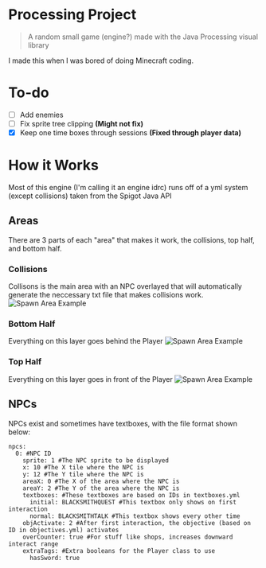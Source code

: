 # Processing Project
> A random small game (engine?) made with the Java Processing visual library

 I made this when I was bored of doing Minecraft coding.
 
 # To-do
 
  - [ ] Add enemies
  - [ ] Fix sprite tree clipping **(Might not fix)**
  - [x] Keep one time boxes through sessions **(Fixed through player data)**
 
 # How it Works
 
 Most of this engine (I'm calling it an engine idrc) runs off of a yml system (except collisions) taken from the Spigot Java API
 
 ## Areas

There are 3 parts of each "area" that makes it work, the collisions, top half, and bottom half.

### Collisions

Collisons is the main area with an NPC overlayed that will automatically generate the neccessary txt file that makes collisions work.
![Spawn Area Example](https://user-images.githubusercontent.com/69867605/218506474-53f55a95-5f04-4221-bb99-024bde17fd69.png)

### Bottom Half

Everything on this layer goes behind the Player
![Spawn Area Example](https://user-images.githubusercontent.com/69867605/218506943-b320ac6b-beb2-4e56-967f-e64bd50dad9b.png)

### Top Half

Everything on this layer goes in front of the Player
![Spawn Area Example](https://user-images.githubusercontent.com/69867605/218507293-8ab356ff-d56e-4826-84a3-c3a3d16f6d14.png)

## NPCs

NPCs exist and sometimes have textboxes, with the file format shown below:

```
npcs:
  0: #NPC ID
    sprite: 1 #The NPC sprite to be displayed
    x: 10 #The X tile where the NPC is
    y: 12 #The Y tile where the NPC is
    areaX: 0 #The X of the area where the NPC is
    areaY: 2 #The Y of the area where the NPC is
    textboxes: #These textboxes are based on IDs in textboxes.yml
      initial: BLACKSMITHQUEST #This textbox only shows on first interaction
      normal: BLACKSMITHTALK #This textbox shows every other time
    objActivate: 2 #After first interaction, the objective (based on ID in objectives.yml) activates
    overCounter: true #For stuff like shops, increases downward interact range
    extraTags: #Extra booleans for the Player class to use
      hasSword: true
```
